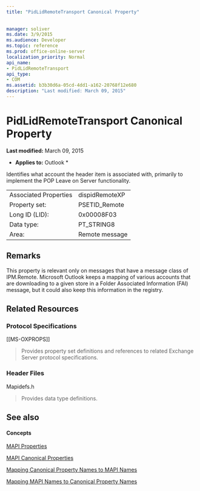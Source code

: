 ```yaml
---
title: "PidLidRemoteTransport Canonical Property"
 
 
manager: soliver
ms.date: 3/9/2015
ms.audience: Developer
ms.topic: reference
ms.prod: office-online-server
localization_priority: Normal
api_name:
- PidLidRemoteTransport
api_type:
- COM
ms.assetid: b3b30d6a-05cd-4dd1-a162-20768f12e680
description: "Last modified: March 09, 2015"
---
```


# PidLidRemoteTransport Canonical Property

 **Last modified:** March 09, 2015 
  
 * **Applies to:** Outlook * 
  
Identifies what account the header item is associated with, primarily to implement the POP Leave on Server functionality. 
  
|||
|:-----|:-----|
|Associated Properties  <br/> |dispidRemoteXP  <br/> |
|Property set:  <br/> |PSETID_Remote  <br/> |
|Long ID (LID):  <br/> |0x00008F03  <br/> |
|Data type:  <br/> |PT_STRING8  <br/> |
|Area:  <br/> |Remote message  <br/> |
   
## Remarks

This property is relevant only on messages that have a message class of IPM.Remote. Microsoft Outlook keeps a mapping of various accounts that are downloading to a given store in a Folder Associated Information (FAI) message, but it could also keep this information in the registry.
  
## Related Resources

### Protocol Specifications

[[MS-OXPROPS]] 
  
> Provides property set definitions and references to related Exchange Server protocol specifications.
    
### Header Files

Mapidefs.h
  
> Provides data type definitions.
    
## See also

#### Concepts

[MAPI Properties](mapi-properties.md)
  
[MAPI Canonical Properties](mapi-canonical-properties.md)
  
[Mapping Canonical Property Names to MAPI Names](mapping-canonical-property-names-to-mapi-names.md)
  
[Mapping MAPI Names to Canonical Property Names](mapping-mapi-names-to-canonical-property-names.md)

